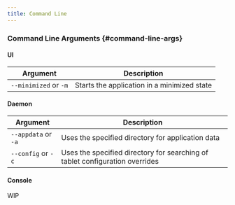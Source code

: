 ```yaml
---
title: Command Line
---
```


### Command Line Arguments {#command-line-args}

#### UI

| Argument | Description |
| --- | --- |
| `--minimized` or `-m` | Starts the application in a minimized state |

#### Daemon

| Argument | Description |
| --- | --- |
| `--appdata` or `-a` | Uses the specified directory for application data |
| `--config` or `-c` | Uses the specified directory for searching of tablet configuration overrides |

#### Console

WIP